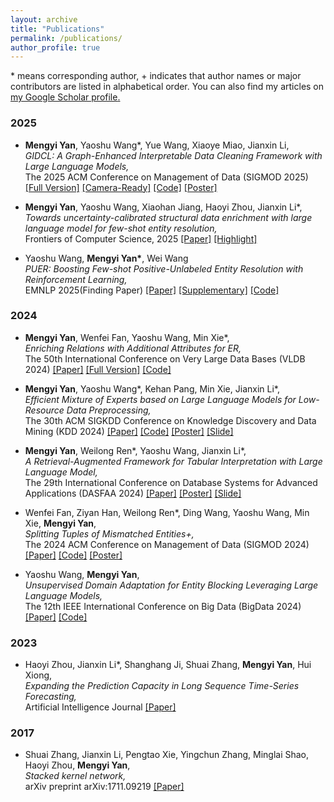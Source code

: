 ```yaml
---
layout: archive
title: "Publications"
permalink: /publications/
author_profile: true
---
```

<link href="bootstrap/css/bootstrap.min.css" rel="stylesheet">
<script src="bootstrap/js/bootstrap.bundle.min.js"></script>
<meta name="viewport" content="width=device-width, initial-scale=1.0">
<style>
    :root {
      font-size: 16px; /* 默认16px，改为18px（所有rem单位会按比例缩放） */
    }
</style>

\* means corresponding author, + indicates that author names or major contributors are listed in alphabetical order.
You can also find my articles on <u><a href="https://scholar.google.com/citations?user=U8IyIeAAAAAJ&hl=en">my Google Scholar profile</a>.</u>




### 2025
<ul>
  <li>
    <p>
      <b>Mengyi Yan</b>, Yaoshu Wang*, Yue Wang, Xiaoye Miao, Jianxin Li, <br />
      <em>GIDCL: A Graph-Enhanced Interpretable Data Cleaning Framework with Large Language Models,</em> <br />
      The 2025 ACM Conference on Management of Data (SIGMOD 2025)
      <a href="https://github.com/SICS-Fundamental-Research-Center/GIDCL/blob/main/supplementary/GIDCL_Revision_v6_appendix.pdf">[Full Version]</a>
      <a href="https://authurlord.github.io/files/Conference/GIDCL-SIGMOD25.pdf">[Camera-Ready]</a>
      <a href="https://github.com/SICS-Fundamental-Research-Center/GIDCL/tree/Pipeline">[Code]</a>
      <a href="https://authurlord.github.io/files/Poster/GIDCL-poster.pdf">[Poster]</a>
    </p>
  </li>
</ul>

<ul>
  <li>
    <p>
      <b>Mengyi Yan</b>, Yaoshu Wang, Xiaohan Jiang, Haoyi Zhou, Jianxin Li*, <br />
      <em>Towards uncertainty-calibrated structural data enrichment with
large language model for few-shot entity resolution,</em> <br />
      Frontiers of Computer Science, 2025
      <a href="https://authurlord.github.io/files/files/Journal/FUSER_FCS.pdf">[Paper]</a>
      <a href="https://authurlord.github.io/files/files/Poster/FCS-highlight.pdf">[Highlight]</a>
    </p>
  </li>
</ul>

<ul>
  <li>
    <p>
      Yaoshu Wang, <b>Mengyi Yan*</b>, Wei Wang <br />
      <em>PUER: Boosting Few-shot Positive-Unlabeled Entity Resolution with
Reinforcement Learning,</em> <br />
      EMNLP 2025(Finding Paper)
      <a href="https://authurlord.github.io/files/Conference/PUER_EMNLP.pdf">[Paper]</a>
      <a href="https://authurlord.github.io/files/Conference/PUER_Supp.pdf">[Supplementary]</a>
      <a href="https://anonymous.4open.science/r/PUER-CB71">[Code]</a>
    </p>
  </li>
</ul>

### 2024
<ul>
  <li>
    <p>
      <b>Mengyi Yan</b>, Wenfei Fan, Yaoshu Wang, Min Xie*, <br />
      <em>Enriching Relations with Additional Attributes for ER,</em> <br />
      The 50th International Conference on Very Large Data Bases (VLDB 2024)
      <a href="https://authurlord.github.io/files/files/Conference/ENRICH-VLDB24.pdf">[Paper]</a>
      <a href="https://authurlord.github.io/files/files/Conference/ENRICH-Full.pdf">[Full Version]</a>
      <a href="https://github.com/SICS-Fundamental-Research-Center/Enrichment">[Code]</a>
    </p>
  </li>
</ul>
<ul>
  <li>
    <p>
      <b>Mengyi Yan</b>, Yaoshu Wang*, Kehan Pang, Min Xie, Jianxin Li*, <br />
      <em>Efficient Mixture of Experts based on Large Language Models for Low-Resource Data Preprocessing,</em> <br />
      The 30th ACM SIGKDD Conference on Knowledge Discovery and Data Mining (KDD 2024)
      <a href="https://authurlord.github.io/files/Conference/MELD_KDD24.pdf">[Paper]</a>
      <a href="http://github.com/authurlord/MELD">[Code]</a>
      <a href="https://authurlord.github.io/files/Poster/MELD_Poster.pdf">[Poster]</a>
      <a href="https://authurlord.github.io/files/Poster/MELD_Slide.pdf">[Slide]</a>
    </p>
  </li>
</ul>
<ul>
  <li>
    <p>
      <b>Mengyi Yan</b>, Weilong Ren*, Yaoshu Wang, Jianxin Li*, <br />
      <em>A Retrieval-Augmented Framework for Tabular Interpretation with Large Language Model,</em> <br />
      The 29th International Conference on Database Systems for Advanced Applications (DASFAA 2024)
      <a href="https://authurlord.github.io/files/Conference/DASFAA_Camera_Ready.pdf">[Paper]</a>
      <a href="https://authurlord.github.io/files/Poster/RAFL_poster.pdf">[Poster]</a>
      <a href="https://authurlord.github.io/files/Poster/RAFL_Slide.pdf">[Slide]</a>
    </p>
  </li>
</ul>
<ul>
  <li>
    <p>
      Wenfei Fan, Ziyan Han, Weilong Ren*, Ding Wang, Yaoshu Wang, Min Xie, <b>Mengyi Yan</b>, <br />
      <em>Splitting Tuples of Mismatched Entities+,</em> <br />
      The 2024 ACM Conference on Management of Data (SIGMOD 2024)
      <a href="https://authurlord.github.io/files/Conference/SPLIT-SIGMOD24.pdf">[Paper]</a>
      <a href="https://github.com/philo-vanguard/Tuple_Splitting">[Code]</a>
      <a href="https://authurlord.github.io/files/Poster/Splitting_Poster.pdf">[Poster]</a>
      
    
  </li>
</ul>
<ul>
  <li>
    <p>
      Yaoshu Wang, <b>Mengyi Yan</b>, <br />
      <em>Unsupervised Domain Adaptation for Entity Blocking Leveraging Large Language Models,</em> <br />
      The 12th IEEE International Conference on Big Data (BigData 2024)
      <a href="https://authurlord.github.io/files/Conference/UEADB_BigData.pdf">[Paper]</a>
      <a href="https://github.com/authurlord/Transfer-ER-Blocking">[Code]</a>
      
   
  </li>
</ul>

### 2023
<ul>
  <li>
    <p>
      Haoyi Zhou, Jianxin Li*, Shanghang Ji, Shuai Zhang, <b>Mengyi Yan</b>, Hui Xiong, <br />
      <em>Expanding the Prediction Capacity in Long Sequence Time-Series Forecasting,</em><br />
      Artificial Intelligence Journal
      <a href="https://doi.org/10.101j.artint.2023.103886">[Paper]</a>
    </p>
  </li>
</ul>

### 2017
<ul>
  <li>
    <p>
      Shuai Zhang, Jianxin Li, Pengtao Xie, Yingchun Zhang, Minglai Shao, Haoyi Zhou, <b>Mengyi Yan</b>, <br />
      <em>Stacked kernel network,</em><br />
      arXiv preprint arXiv:1711.09219
      <a href="https://arxiv.org/pdf/1711.09219">[Paper]</a>
    </p>
  </li>
</ul>